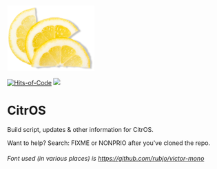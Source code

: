 <img src="/assets/Logos/CitrOS.png" width="40%">

[![Hits-of-Code](https://hitsofcode.com/github/koutsie/CitrOS)](https://hitsofcode.com/github/koutsie/CitrOS/view)
<a href="https://twitter.com/notkoutsie"><img src="https://flat.badgen.net/twitter/follow/notkoutsie"></a>
# CitrOS
Build script, updates & other information for CitrOS.

Want to help? 
Search: FIXME or NONPRIO after you've cloned the repo.


###### Font used (in various places) is https://github.com/rubjo/victor-mono
